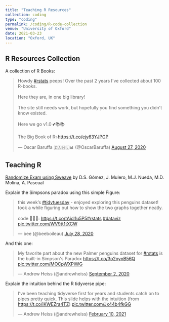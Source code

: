 ```yaml
---
title: "Teaching R Resources"
collection: coding
type: "coding"
permalink: /coding/R-code-collection
venue: "University of Oxford"
date: 2021-03-23
location: "Oxford, UK"
---
```


## R Resources Collection

A collection of R Books:
<blockquote class="twitter-tweet"><p lang="en" dir="ltr">Howdy <a href="https://twitter.com/hashtag/rstats?src=hash&amp;ref_src=twsrc%5Etfw">#rstats</a> peeps! Over the past 2 years I&#39;ve collected about 100 R-books. <br><br>Here they are, in one big library!<br><br>The site still needs work, but hopefully you find something you didn&#39;t know existed. <br><br>Here we go v1.0 💕📚📚<br><br>The Big Book of R⤵️<a href="https://t.co/ejy63YJPGP">https://t.co/ejy63YJPGP</a></p>&mdash; Oscar Baruffa 🇿🇦🇳🇱📊 (@OscarBaruffa) <a href="https://twitter.com/OscarBaruffa/status/1299004189977260038?ref_src=twsrc%5Etfw">August 27, 2020</a></blockquote> <script async src="https://platform.twitter.com/widgets.js" charset="utf-8"></script>

## Teaching R

[Randomize Exam using Sweave](https://core.ac.uk/reader/16376348) by D.S. Gómez, J. Mulero, M.J. Nueda, M.D. Molina, A. Pascual

Explain the Simpsons paradox using this simple Figure:  

<blockquote class="twitter-tweet"><p lang="en" dir="ltr">this week’s <a href="https://twitter.com/hashtag/tidytuesday?src=hash&amp;ref_src=twsrc%5Etfw">#tidytuesday</a> - enjoyed exploring this penguins dataset! took a while figuring out how to show the two graphs together neatly. <br><br>code 👩🏻‍💻: <a href="https://t.co/tAjcl1u5P5">https://t.co/tAjcl1u5P5</a><a href="https://twitter.com/hashtag/rstats?src=hash&amp;ref_src=twsrc%5Etfw">#rstats</a> <a href="https://twitter.com/hashtag/dataviz?src=hash&amp;ref_src=twsrc%5Etfw">#dataviz</a> <a href="https://t.co/WV9tt1tXCW">pic.twitter.com/WV9tt1tXCW</a></p>&mdash; bee (@beeboileau) <a href="https://twitter.com/beeboileau/status/1288234907739795457?ref_src=twsrc%5Etfw">July 28, 2020</a></blockquote> <script async src="https://platform.twitter.com/widgets.js" charset="utf-8"></script>

And this one: 
<blockquote class="twitter-tweet"><p lang="en" dir="ltr">My favorite part about the new Palmer penguins dataset for <a href="https://twitter.com/hashtag/rstats?src=hash&amp;ref_src=twsrc%5Etfw">#rstats</a> is the built-in Simpson&#39;s Paradox <a href="https://t.co/3o2oynB56Q">https://t.co/3o2oynB56Q</a> <a href="https://t.co/MOCpWXPiWG">pic.twitter.com/MOCpWXPiWG</a></p>&mdash; Andrew Heiss (@andrewheiss) <a href="https://twitter.com/andrewheiss/status/1301166792627421186?ref_src=twsrc%5Etfw">September 2, 2020</a></blockquote> <script async src="https://platform.twitter.com/widgets.js" charset="utf-8"></script>

Explain the intuition behind the R tidyverse pipe: 

<blockquote class="twitter-tweet"><p lang="en" dir="ltr">I’ve been teaching tidyverse first for years and students catch on to pipes pretty quick. This slide helps with the intuition (from <a href="https://t.co/iKWEZra4TZ">https://t.co/iKWEZra4TZ</a>) <a href="https://t.co/Jx44b4fkGG">pic.twitter.com/Jx44b4fkGG</a></p>&mdash; Andrew Heiss (@andrewheiss) <a href="https://twitter.com/andrewheiss/status/1359583543509348356?ref_src=twsrc%5Etfw">February 10, 2021</a></blockquote> <script async src="https://platform.twitter.com/widgets.js" charset="utf-8"></script>
